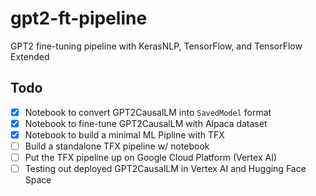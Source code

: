 # gpt2-ft-pipeline
GPT2 fine-tuning pipeline with KerasNLP, TensorFlow, and TensorFlow Extended

## Todo
- [X] Notebook to convert GPT2CausalLM into `SavedModel` format
- [X] Notebook to fine-tune GPT2CausalLM with Alpaca dataset
- [X] Notebook to build a minimal ML Pipline with TFX
- [ ] Build a standalone TFX pipeline w/ notebook
- [ ] Put the TFX pipeline up on Google Cloud Platform (Vertex AI)
- [ ] Testing out deployed GPT2CausalLM in Vertex AI and Hugging Face Space
